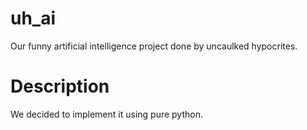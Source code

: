 # uh_ai
Our funny artificial intelligence project done by uncaulked hypocrites.

# Description
We decided to implement it using pure python.

